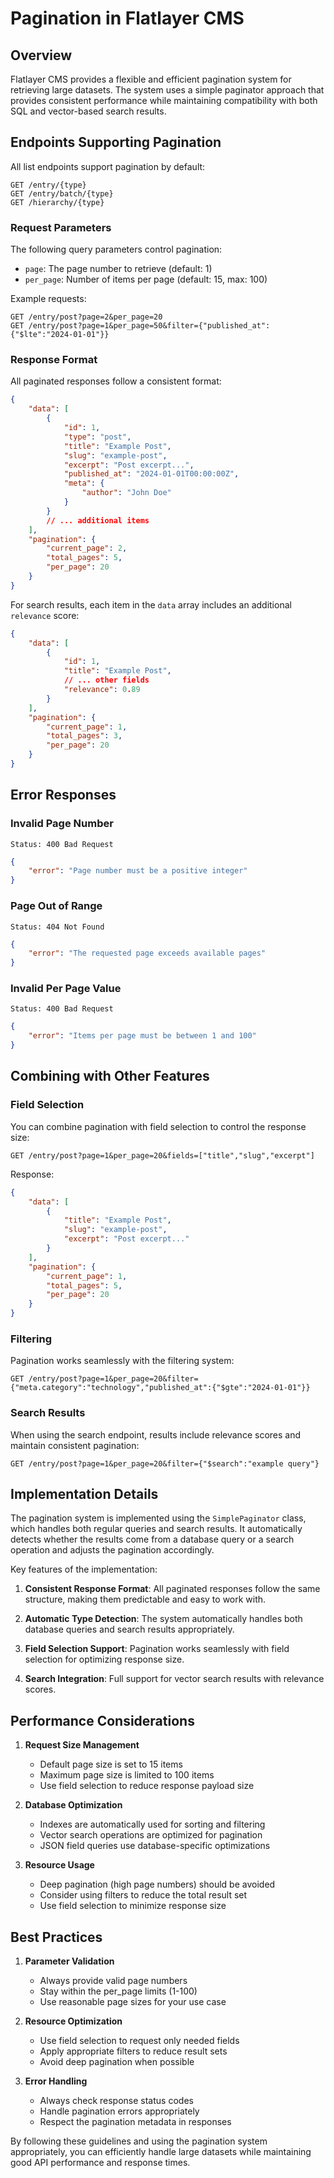 # Pagination in Flatlayer CMS

## Overview

Flatlayer CMS provides a flexible and efficient pagination system for retrieving large datasets. The system uses a simple paginator approach that provides consistent performance while maintaining compatibility with both SQL and vector-based search results.

## Endpoints Supporting Pagination

All list endpoints support pagination by default:

```http
GET /entry/{type}
GET /entry/batch/{type}
GET /hierarchy/{type}
```

### Request Parameters

The following query parameters control pagination:

- `page`: The page number to retrieve (default: 1)
- `per_page`: Number of items per page (default: 15, max: 100)

Example requests:
```http
GET /entry/post?page=2&per_page=20
GET /entry/post?page=1&per_page=50&filter={"published_at":{"$lte":"2024-01-01"}}
```

### Response Format

All paginated responses follow a consistent format:

```json
{
    "data": [
        {
            "id": 1,
            "type": "post",
            "title": "Example Post",
            "slug": "example-post",
            "excerpt": "Post excerpt...",
            "published_at": "2024-01-01T00:00:00Z",
            "meta": {
                "author": "John Doe"
            }
        }
        // ... additional items
    ],
    "pagination": {
        "current_page": 2,
        "total_pages": 5,
        "per_page": 20
    }
}
```

For search results, each item in the `data` array includes an additional `relevance` score:

```json
{
    "data": [
        {
            "id": 1,
            "title": "Example Post",
            // ... other fields
            "relevance": 0.89
        }
    ],
    "pagination": {
        "current_page": 1,
        "total_pages": 3,
        "per_page": 20
    }
}
```

## Error Responses

### Invalid Page Number
```http
Status: 400 Bad Request
```
```json
{
    "error": "Page number must be a positive integer"
}
```

### Page Out of Range
```http
Status: 404 Not Found
```
```json
{
    "error": "The requested page exceeds available pages"
}
```

### Invalid Per Page Value
```http
Status: 400 Bad Request
```
```json
{
    "error": "Items per page must be between 1 and 100"
}
```

## Combining with Other Features

### Field Selection

You can combine pagination with field selection to control the response size:

```http
GET /entry/post?page=1&per_page=20&fields=["title","slug","excerpt"]
```

Response:
```json
{
    "data": [
        {
            "title": "Example Post",
            "slug": "example-post",
            "excerpt": "Post excerpt..."
        }
    ],
    "pagination": {
        "current_page": 1,
        "total_pages": 5,
        "per_page": 20
    }
}
```

### Filtering

Pagination works seamlessly with the filtering system:

```http
GET /entry/post?page=1&per_page=20&filter={"meta.category":"technology","published_at":{"$gte":"2024-01-01"}}
```

### Search Results

When using the search endpoint, results include relevance scores and maintain consistent pagination:

```http
GET /entry/post?page=1&per_page=20&filter={"$search":"example query"}
```

## Implementation Details

The pagination system is implemented using the `SimplePaginator` class, which handles both regular queries and search results. It automatically detects whether the results come from a database query or a search operation and adjusts the pagination accordingly.

Key features of the implementation:

1. **Consistent Response Format**: All paginated responses follow the same structure, making them predictable and easy to work with.

2. **Automatic Type Detection**: The system automatically handles both database queries and search results appropriately.

3. **Field Selection Support**: Pagination works seamlessly with field selection for optimizing response size.

4. **Search Integration**: Full support for vector search results with relevance scores.

## Performance Considerations

1. **Request Size Management**
    - Default page size is set to 15 items
    - Maximum page size is limited to 100 items
    - Use field selection to reduce response payload size

2. **Database Optimization**
    - Indexes are automatically used for sorting and filtering
    - Vector search operations are optimized for pagination
    - JSON field queries use database-specific optimizations

3. **Resource Usage**
    - Deep pagination (high page numbers) should be avoided
    - Consider using filters to reduce the total result set
    - Use field selection to minimize response size

## Best Practices

1. **Parameter Validation**
    - Always provide valid page numbers
    - Stay within the per_page limits (1-100)
    - Use reasonable page sizes for your use case

2. **Resource Optimization**
    - Use field selection to request only needed fields
    - Apply appropriate filters to reduce result sets
    - Avoid deep pagination when possible

3. **Error Handling**
    - Always check response status codes
    - Handle pagination errors appropriately
    - Respect the pagination metadata in responses

By following these guidelines and using the pagination system appropriately, you can efficiently handle large datasets while maintaining good API performance and response times.

